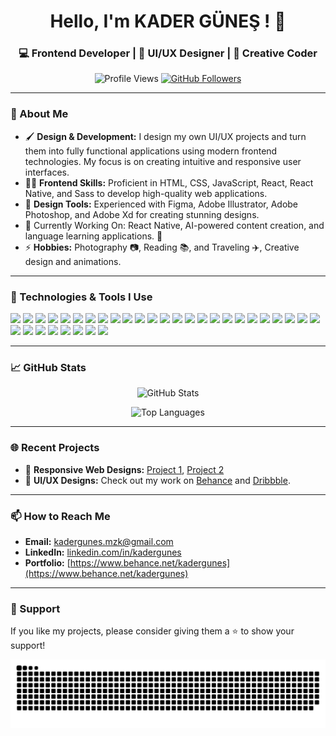 <h1 align="center">Hello, I'm KADER GÜNEŞ ! 👋</h1>
<h3 align="center">💻 Frontend Developer | 🎨 UI/UX Designer | 🚀 Creative Coder</h3>

<p align="center">
  <img src="https://komarev.com/ghpvc/?username=destinyy-7&label=Profile+Views&color=blue&style=flat" alt="Profile Views" />
  <a href="https://github.com/destinyy-7?tab=followers">
    <img src="https://img.shields.io/github/followers/destinyy-7?label=Followers&style=social" alt="GitHub Followers">
  </a>
</p>

---

### 🌟 About Me

- 🖌️ **Design & Development:** I design my own UI/UX projects and turn them into fully functional applications using modern frontend technologies. My focus is on creating intuitive and responsive user interfaces.
- 👨‍💻 **Frontend Skills:** Proficient in HTML, CSS, JavaScript, React, React Native, and Sass to develop high-quality web applications.
- 🎨 **Design Tools:** Experienced with Figma, Adobe Illustrator, Adobe Photoshop, and Adobe Xd for creating stunning designs.
- 🌱 Currently Working On: React Native, AI-powered content creation, and language learning applications. 🚀
- ⚡ **Hobbies:**  Photography 📷, Reading 📚, and Traveling ✈️, Creative design and animations.

---

### 🚀 Technologies & Tools I Use

<p align="left">
  <!-- Programlama Dilleri -->
  <img src="https://img.shields.io/badge/C%23-%23239120.svg?style=flat&logo=c-sharp&logoColor=white" />
  <img src="https://img.shields.io/badge/HTML5-%23E34F26.svg?style=flat&logo=html5&logoColor=white" />
  <img src="https://img.shields.io/badge/CSS3-%231572B6.svg?style=flat&logo=css3&logoColor=white" />
  <img src="https://img.shields.io/badge/SASS-%23CC6699.svg?style=flat&logo=sass&logoColor=white" />
  <img src="https://img.shields.io/badge/JavaScript-%23323330.svg?style=flat&logo=javascript&logoColor=%23F7DF1E" />
  <img src="https://img.shields.io/badge/TypeScript-%23007ACC.svg?style=flat&logo=typescript&logoColor=white" />
  <img src="https://img.shields.io/badge/Java-%23ED8B00.svg?style=flat&logo=java&logoColor=white" />

  <!-- Frameworks & Libraries -->
  <img src="https://img.shields.io/badge/React-%2320232a.svg?style=flat&logo=react&logoColor=%2361DAFB" />
  <img src="https://img.shields.io/badge/React%20Router-%23CA4245.svg?style=flat&logo=react-router&logoColor=white" />
  <img src="https://img.shields.io/badge/Redux-%23764ABC.svg?style=flat&logo=redux&logoColor=white" />
  <img src="https://img.shields.io/badge/Next.js-%23000000.svg?style=flat&logo=nextdotjs&logoColor=white" />
  <img src="https://img.shields.io/badge/Express.js-%23404d59.svg?style=flat&logo=express&logoColor=%2361DAFB" />
  <img src="https://img.shields.io/badge/Bootstrap-%23563D7C.svg?style=flat&logo=bootstrap&logoColor=white" />
  <img src="https://img.shields.io/badge/TailwindCSS-%2306B6D4.svg?style=flat&logo=tailwind-css&logoColor=white" />

  <!-- Backend & Databases -->
  <img src="https://img.shields.io/badge/Node.js-%2343853D.svg?style=flat&logo=node.js&logoColor=white" />
  <img src="https://img.shields.io/badge/MongoDB-%2347A248.svg?style=flat&logo=mongodb&logoColor=white" />
  <img src="https://img.shields.io/badge/Microsoft%20SQL%20Server-%23CC2927.svg?style=flat&logo=microsoft-sql-server&logoColor=white" />

  <!-- Deployment & Hosting -->
  <img src="https://img.shields.io/badge/Firebase-%23039BE5.svg?style=flat&logo=firebase" />
  <img src="https://img.shields.io/badge/Heroku-%23430098.svg?style=flat&logo=heroku&logoColor=white" />
  <img src="https://img.shields.io/badge/Netlify-%2300C7B7.svg?style=flat&logo=netlify&logoColor=white" />
  <img src="https://img.shields.io/badge/Vercel-%23000000.svg?style=flat&logo=vercel&logoColor=white" />

  <!-- Build Tools & Package Managers -->
  <img src="https://img.shields.io/badge/NPM-%23CB3837.svg?style=flat&logo=npm&logoColor=white" />
  <img src="https://img.shields.io/badge/Yarn-%232C8EBB.svg?style=flat&logo=yarn&logoColor=white" />
  <img src="https://img.shields.io/badge/Vite-%23646CFF.svg?style=flat&logo=vite&logoColor=white" />

  <!-- Version Control & CI/CD -->
  <img src="https://img.shields.io/badge/Git-%23F05033.svg?style=flat&logo=git&logoColor=white" />
  <img src="https://img.shields.io/badge/GitHub-%23121011.svg?style=flat&logo=github&logoColor=white" />

  <!-- Design & Graphic Tools -->
  <img src="https://img.shields.io/badge/Figma-%23F24E1E.svg?style=flat&logo=figma&logoColor=white" />
  <img src="https://img.shields.io/badge/Adobe%20Photoshop-%23001E36.svg?style=flat&logo=adobe-photoshop&logoColor=white" />
  <img src="https://img.shields.io/badge/Adobe%20Illustrator-%23FF9A00.svg?style=flat&logo=adobe-illustrator&logoColor=white" />
  <img src="https://img.shields.io/badge/Adobe%20XD-%23FF61F6.svg?style=flat&logo=adobe-xd&logoColor=white" />
  <img src="https://img.shields.io/badge/Sketch-%23F7B500.svg?style=flat&logo=sketch&logoColor=white" />
  <img src="https://img.shields.io/badge/Canva-%2300C4CC.svg?style=flat&logo=canva&logoColor=white" />
  <img src="https://img.shields.io/badge/Blender-%23F5792A.svg?style=flat&logo=blender&logoColor=white" />
 
</p>


---

### 📈 GitHub Stats

<p align="center">
  <img src="https://github-readme-stats.vercel.app/api?username=destinyy-7&show_icons=true&theme=radical" alt="GitHub Stats" />
  
<p align="center">
  <img src="https://github-readme-stats.vercel.app/api/top-langs/?username=destinyy-7&layout=compact&theme=radical" alt="Top Languages" />
</p>

---

### 🌐 Recent Projects

- 📱 **Responsive Web Designs:** [Project 1](https://github.com/destinyy-7/project1), [Project 2](https://github.com/your-username/project2)
- 🎨 **UI/UX Designs:** Check out my work on [Behance](https://www.behance.net/kadergunes) and [Dribbble](https://dribbble.com/kadergunes).

---

### 📫 How to Reach Me

- **Email:** [kadergunes.mzk@gmail.com](mailto:kadergunes.mzk@gmail.com)
- **LinkedIn:** [linkedin.com/in/kadergunes](https://www.linkedin.com/in/kadergunes)
- **Portfolio:** [https://www.behance.net/kadergunes](https://www.behance.net/kadergunes)

---

### 🌟 Support

If you like my projects, please consider giving them a ⭐ to show your support!

<picture>
  <source
    media="(prefers-color-scheme: dark)"
    srcset="https://raw.githubusercontent.com/platane/snk/output/github-contribution-grid-snake-dark.svg"
  />
  <source
    media="(prefers-color-scheme: light)"
    srcset="https://raw.githubusercontent.com/platane/snk/output/github-contribution-grid-snake.svg"
  />
  <img
    alt="github contribution grid snake animation"
    src="https://raw.githubusercontent.com/platane/snk/output/github-contribution-grid-snake.svg"
  />
</picture>
